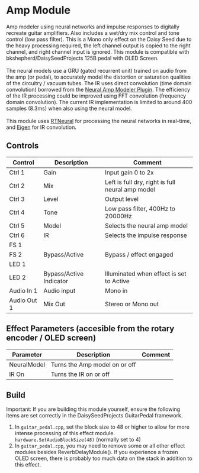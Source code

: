 # Amp Module

Amp modeler using neural networks and impulse responses to digitally recreate guitar amplifiers. Also includes a wet/dry mix control and tone control (low pass filter).
This is a Mono only effect on the Daisy Seed due to the heavy processing required, the left channel output is copied to the right channel, and right channel input is ignored.
This module is compatible with bkshepherd/DaisySeedProjects 125B pedal with OLED Screen.
<br><br>
The neural models use a GRU (gated recurrent unit) trained on audio from the amp (or pedal), to accurately model the distortion 
or saturation qualities of the circuitry / vacuum tubes. The IR uses direct convolution (time domain convolution) borrowed from the [Neural Amp Modeler Plugin](https://github.com/sdatkinson/NeuralAmpModelerPlugin).
The efficiency of the IR processing could be improved using FFT convolution (frequency domain convolution). The current IR implementation is limited to 
around 400 samples (8.3ms) when also using the neural model. 
<br><br>
This module uses [RTNeural](https://github.com/jatinchowdhury18/RTNeural) for processing the neural networks in real-time, and [Eigen](https://eigen.tuxfamily.org/index.php?title=Main_Page) for IR convolution.


## Controls

| Control | Description | Comment |
| --- | --- | --- |
| Ctrl 1 | Gain | Input gain 0 to 2x |
| Ctrl 2 | Mix | Left is full dry, right is full neural amp model |
| Ctrl 3 | Level | Output level |
| Ctrl 4 | Tone | Low pass filter, 400Hz to 20000Hz |
| Ctrl 5 | Model | Selects the neural amp model |
| Ctrl 6 | IR | Selects the impulse response |
| FS 1 |  |  |
| FS 2 | Bypass/Active | Bypass / effect engaged |
| LED 1 |  |  |
| LED 2 | Bypass/Active Indicator |Illuminated when effect is set to Active |
| Audio In 1 | Audio input | Mono in  |
| Audio Out 1 | Mix Out | Stereo or Mono out |

## Effect Parameters (accesible from the rotary encoder / OLED screen)

| Parameter | Description | Comment |
| --- | --- | --- |
| NeuralModel | Turns the Amp model on or off |  |
| IR On | Turns the IR on or off  |  |

## Build
Important: If you are building this module yourself, ensure the following items are set correctly in the DaisySeedProjects GuitarPedal framework.

1. In ```guitar_pedal.cpp```, set the block size to 48 or higher to allow for more intense processing of this effect module. ```hardware.SetAudioBlockSize(48)```  (normally set to 4)
2. In ```guitar_pedal.cpp```, you may need to remove some or all other effect modules besides ReverbDelayModule(). If you experience a frozen OLED screen, there is probably too much data on the stack in addition to this effect.